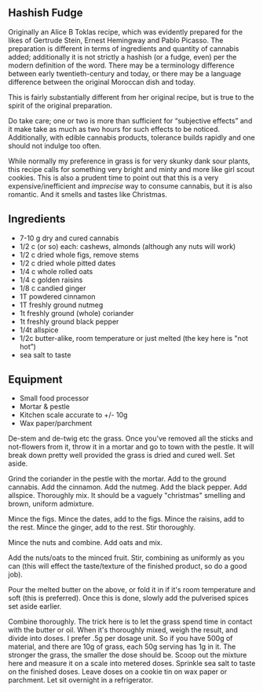Hashish Fudge
---

Originally an Alice B Toklas recipe, which was evidently prepared for the likes of Gertrude Stein, Ernest Hemingway and Pablo Picasso. The preparation is different in terms of ingredients and quantity of cannabis added; additionally it is not strictly a hashish (or a fudge, even) per the modern definition of the word. There may be a terminology difference between early twentieth-century and today, or there may be a language difference between the original Moroccan dish and today.

This is fairly substantially different from her original recipe, but is true to the spirit of the original preparation.

Do take care; one or two is more than sufficient for “subjective effects” and it make take as much as two hours for such effects to be noticed. Additionally, with edible cannabis products, tolerance builds rapidly and one should not indulge too often.

While normally my preference in grass is for very skunky dank sour plants, this recipe calls for something very bright and minty and more like girl scout cookies. This is also a prudent time to point out that this is a very expensive/inefficient and *imprecise* way to consume cannabis, but it is also romantic. And it smells and tastes like Christmas.

Ingredients
---
- 7-10 g dry and cured cannabis
- 1/2 c (or so) each: cashews, almonds (although any nuts will work)
- 1/2 c dried whole figs, remove stems
- 1/2 c dried whole pitted dates
- 1/4 c whole rolled oats
- 1/4 c golden raisins
- 1/8 c candied ginger
- 1T powdered cinnamon
- 1T freshly ground nutmeg
- 1t freshly ground (whole) coriander
- 1t freshly ground black pepper
- 1/4t allspice
- 1/2c butter-alike, room temperature or just melted (the key here is "not hot”)
- sea salt to taste

Equipment
---
- Small food processor
- Mortar & pestle
- Kitchen scale accurate to +/- 10g
- Wax paper/parchment

De-stem and de-twig etc the grass. Once you've removed all the sticks and not-flowers from it, throw it in a mortar and go to town with the pestle. It will break down pretty well provided the grass is dried and cured well. Set aside.
 
Grind the coriander in the pestle with the mortar. Add to the ground cannabis. Add the cinnamon. Add the nutmeg. Add the black pepper. Add allspice. Thoroughly mix. It should be a vaguely "christmas" smelling and brown, uniform admixture.
 
Mince the figs. Mince the dates, add to the figs. Mince the raisins, add to the rest. Mince the ginger, add to the rest. Stir thoroughly.
 
Mince the nuts and combine. Add oats and mix.
 
Add the nuts/oats to the minced fruit. Stir, combining as uniformly as you can (this will effect the taste/texture of the finished product, so do a good job).
 
Pour the melted butter on the above, or fold it in if it's room temperature and soft (this is preferred). Once this is done, slowly add the pulverised spices set aside earlier.
 
Combine thoroughly. The trick here is to let the grass spend time in contact with the butter or oil. When it's thoroughly mixed, weigh the result, and divide into doses. I prefer .5g per dosage unit. So if you have 500g of material, and there are 10g of grass, each 50g serving has 1g in it. The stronger the grass, the smaller the dose should be. Scoop out the mixture here and measure it on a scale into metered doses. Sprinkle sea salt to taste on the finished doses. Leave doses on a cookie tin on wax paper or parchment. Let sit overnight in a refrigerator.
